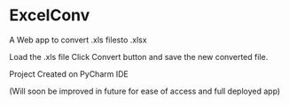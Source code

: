 # ExcelConv
A Web app to convert .xls filesto .xlsx

Load the .xls file
Click Convert button and save the new converted file.

Project Created on PyCharm IDE

(Will soon be improved in future for ease of access and full deployed app)

